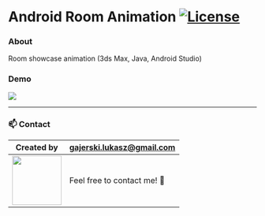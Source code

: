 # Android Room Animation [![License](https://img.shields.io/badge/licence-MIT-blue)](https://choosealicense.com/licenses/mit/)

### About

Room showcase animation (3ds Max, Java, Android Studio)

### Demo

![](https://raw.githubusercontent.com/Ukasz09/android-room-animation/master/readme/animation-v2.gif)

---

### 📫 Contact

| Created by                                                                                                                                       | gajerski.lukasz@gmail.com        |
| ------------------------------------------------------------------------------------------------------------------------------------------------ | -------------------------------- |
| <a href="https://github.com/Ukasz09" target="_blank"><img src="https://avatars0.githubusercontent.com/u/44710226?s=460&v=4"  width="100px;"></a> | Feel free to contact me! :punch: |

